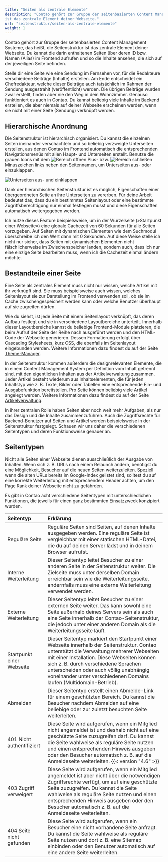 ```yaml
---
title: "Seiten als zentrale Elemente"
description: "Contao gehört zur Gruppe der seitenbasierten Content Management Systeme, das heißt, die Seitenstruktur 
ist das zentrale Element deiner Webseite."
url: "seitenstruktur/seiten-als-zentrale-elemente"
weight: 1
---
```


Contao gehört zur Gruppe der seitenbasierten Content Management Systeme, das heißt, die Seitenstruktur ist das zentrale 
Element deiner Webseite. Du kannst die darin enthaltenen Seiten über deren ID bzw. Namen (Alias) im Frontend aufrufen 
und so die Inhalte ansehen, die sich auf der jeweiligen Seite befinden.

Stelle dir eine Seite wie eine Sendung im Fernsehen vor, für die Redakteure verschiedene Beiträge (Inhalte) erstellen. 
Am Ende entscheidet ein Chefredakteur, welche dieser Beiträge auch tatsächlich im Rahmen der Sendung ausgestrahlt 
(veröffentlicht) werden. Die übrigen Beiträge wurden zwar erstellt, finden aber nie den Weg in dein Wohnzimmer. Genauso 
funktioniert es auch in Contao. Du kannst beliebig viele Inhalte im Backend erstellen, die aber niemals auf deiner 
Webseite erscheinen werden, wenn sie nicht mit einer Seite (Sendung) verknüpft werden.


## Hierarchische Anordnung

Die Seitenstruktur ist hierarchisch organisiert. Du kannst die einzelnen Seiten ineinander verschachteln und so 
beliebig verzweigte Unterseiten erstellen, aus denen Contao im Frontend automatisch die entsprechenden Navigationsmenüs 
mit allen Haupt- und Unterseiten erstellt. Benutze die grauen Icons mit dem 
![Bereich öffnen](/icons/folPlus.svg?classes=icon) Plus- bzw. 
![Bereich schließen](/icons/folMinus.svg?classes=icon) Minuszeichen links neben den Seitennamen, um Unterseiten 
aus- oder einzuklappen.

![Unterseiten aus- und einklappen](/site-structure/images/de/unterseiten-aus-und-einklappen.png)

Dank der hierarchischen Seitenstruktur ist es möglich, Eigenschaften einer übergeordneten Seite an ihre Unterseiten zu 
vererben. Für deine Arbeit bedeutet das, dass du ein bestimmtes Seitenlayout oder eine bestimmte Zugriffsberechtigung 
nur einmal festlegen musst und diese Eigenschaften automatisch weitergegeben werden.

Ich nutze dieses Feature beispielsweise, um in der Wurzelseite (»Startpunkt einer Webseite«) eine globale Cachezeit 
von 60 Sekunden für alle Seiten vorzugeben. Auf Seiten mit dynamischen Elementen wie dem Suchmodul überschreibe ich den 
Wert dann mit 0 Sekunden. Auf diese Weise stelle ich nicht nur sicher, dass Seiten mit dynamischen Elementen nicht 
fälschlicherweise im Zwischenspeicher landen, sondern auch, dass ich nur eine einzige Seite bearbeiten muss, wenn ich 
die Cachezeit einmal ändern möchte.


## Bestandteile einer Seite

Eine Seite als zentrales Element muss nicht nur wissen, welche Artikel mit ihr verknüpft sind. Sie muss beispielsweise 
auch wissen, welches Seitenlayout sie zur Darstellung im Frontend verwenden soll, ob sie im Cache zwischengespeichert 
werden kann oder welche Benutzer überhaupt auf sie zugreifen dürfen.

Wie du siehst, ist jede Seite mit einem Seitenlayout verknüpft, das deren Aufbau festlegt und sie in verschiedene 
Layoutbereiche unterteilt. Innerhalb dieser Layoutbereiche kannst du beliebige Frontend-Module platzieren, die beim 
Aufruf der Seite der Reihe nach ausgeführt werden und den HTML-Code der Webseite generieren. Dessen Formatierung 
erfolgt über Cascading Stylesheets, kurz CSS, die ebenfalls im Seitenlayout eingebunden werden. Weitere Informationen 
dazu findest du auf der Seite [Theme-Manager](../../theme-manager/).

In der Seitenstruktur kommen außerdem die designrelevanten Elemente, die in einem Content Management System per 
Definition vom Inhalt getrennt sind, mit den eigentlichen Inhalten aus der Artikelverwaltung zusammen. Jeder Artikel 
besteht wiederum aus Inhaltselementen, die für jeden Inhaltstyp wie z. B. Texte, Bilder oder Tabellen eine 
entsprechende Ein- und Ausgabefunktion bereitstellen. Pro Seite können beliebig viele Artikel angelegt werden. Weitere 
Informationen dazu findest du auf der Seite [Artikelverwaltung](../../artikelverwaltung).

In ihrer zentralen Rolle haben Seiten aber noch weit mehr Aufgaben, als nur das Design und die Inhalte zusammenzuführen. 
Auch die Zugriffsrechte für Backend-Benutzer auf Seiten und Artikel werden beispielsweise in der Seitenstruktur 
festgelegt. Schauen wir uns daher die verschiedenen Seitentypen und deren Funktionsweise genauer an.


## Seitentypen

Nicht alle Seiten einer Webseite dienen ausschließlich der Ausgabe von Inhalten. Wenn sich z. B. URLs nach einem 
Relaunch ändern, benötigst du eine Möglichkeit, Besucher auf die neuen Seiten weiterzuleiten. Speziell wenn die alten 
URLs bereits im Google-Index gelistet sind, solltest du auf eine korrekte Weiterleitung mit entsprechendem Header 
achten, um den Page Rank deiner Webseite nicht zu gefährden.

Es gibt in Contao acht verschiedene Seitentypen mit unterschiedlichen Funktionen, die jeweils für einen ganz bestimmten 
Einsatzzweck konzipiert wurden.

| Seitentyp                   | Erklärung                                                                                |
|:----------------------------|:-----------------------------------------------------------------------------------------|
| Reguläre Seite              | Reguläre Seiten sind Seiten, auf denen Inhalte ausgegeben werden. Eine reguläre Seite ist vergleichbar mit einer statischen HTML-Datei, die du auf deinen Server lädst und in deinem Browser aufrufst. |
| Interne Weiterleitung       | Dieser Seitentyp leitet Besucher zu einer anderen Seite in der Seitenstruktur weiter. Die Zielseite muss unter derselben Domain erreichbar sein wie die Weiterleitungsseite, andernfalls muss eine externe Weiterleitung verwendet werden. |
| Externe Weiterleitung       | Dieser Seitentyp leitet Besucher zu einer externen Seite weiter. Das kann sowohl eine Seite außerhalb deines Servers sein als auch eine Seite innerhalb der Contao-Seitenstruktur, die jedoch unter einer anderen Domain als die Weiterleitungsseite läuft. |
| Startpunkt einer Webseite   | Dieser Seitentyp markiert den Startpunkt einer Webseite innerhalb der Seitenstruktur. Contao unterstützt die Verwaltung mehrerer Webseiten mit einer Installation. Diese Webseiten können sich z. B. durch verschiedene Sprachen unterscheiden oder auch völlig unabhängig voneinander unter verschiedenen Domains laufen (Multidomain-Betrieb). |
| Abmelden                    | Dieser Seitentyp erstellt einen Abmelde-Link für einem geschützten Bereich. Du kannst die Besucher nachdem Abmelden auf eine beliebige oder zur zuletzt besuchten Seite weiterleiten. |
| 401 Nicht authentifiziert   | Diese Seite wird aufgerufen, wenn ein Mitglied nicht angemeldet ist und deshalb nicht auf eine geschützte Seite zuzugreifen darf. Du kannst die Seite wahlweise als reguläre Seite nutzen und einen entsprechenden Hinweis ausgeben oder den Besucher automatisch z. B. auf die Anmeldeseite weiterleiten. {{< version "4.6" >}} |
| 403 Zugriff verweigert      | Diese Seite wird aufgerufen, wenn ein Mitglied angemeldet ist aber nicht über die notwendigen Zugriffsrechte verfügt, um auf eine geschützte Seite zuzugreifen. Du kannst die Seite wahlweise als reguläre Seite nutzen und einen entsprechenden Hinweis ausgeben oder den Besucher automatisch z. B. auf die Anmeldeseite weiterleiten. |
| 404 Seite nicht gefunden    | Diese Seite wird aufgerufen, wenn ein Besucher eine nicht vorhandene Seite anfragt. Du kannst die Seite wahlweise als reguläre Seite nutzen und dort z. B. eine Sitemap einbinden oder den Benutzer automatisch auf eine andere Seite weiterleiten. |
